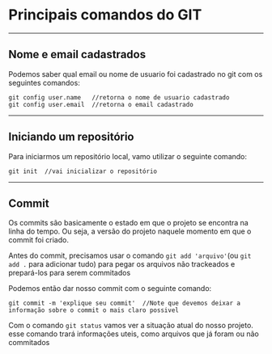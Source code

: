 # Principais comandos do GIT

***

## Nome e email cadastrados
Podemos saber qual email ou nome de usuario foi cadastrado no git com os seguintes comandos:

```
git config user.name   //retorna o nome de usuario cadastrado
git config user.email  //retorna o email cadastrado 
```

***

## Iniciando um repositório
Para iniciarmos um repositório local, vamo utilizar o seguinte comando:
```
git init  //vai inicializar o repositório
```

***

## Commit

Os commits são basicamente o estado em que o projeto se encontra na linha do tempo. Ou seja, a versão do projeto naquele momento em que o commit foi criado.
 
Antes do commit, precisamos usar o comando ``git add 'arquivo'``(ou ``git add .`` para adicionar tudo) para pegar os arquivos não trackeados e prepará-los para serem commitados

Podemos então dar nosso commit com o seguinte comando:

```
git commit -m 'explique seu commit'  //Note que devemos deixar a informação sobre o commit o mais claro possivel 
```

 Com o comando ``git status`` vamos ver a situação atual do nosso projeto. esse comando trará informações uteis, como arquivos que já foram ou não commitados

